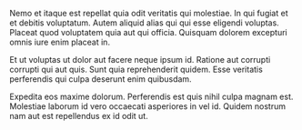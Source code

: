 Nemo et itaque est repellat quia odit veritatis qui molestiae. In qui fugiat et et debitis voluptatum. Autem aliquid alias qui qui esse eligendi voluptas. Placeat quod voluptatem quia aut qui officia. Quisquam dolorem excepturi omnis iure enim placeat in.
 Et ut voluptas ut dolor aut facere neque ipsum id. Ratione aut corrupti corrupti qui aut quis. Sunt quia reprehenderit quidem. Esse veritatis perferendis qui culpa deserunt enim quibusdam.
 Expedita eos maxime dolorum. Perferendis est quis nihil culpa magnam est. Molestiae laborum id vero occaecati asperiores in vel id. Quidem nostrum nam aut est repellendus ex id odit ut.